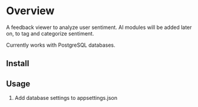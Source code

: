 ﻿# Overview
A feedback viewer to analyze user sentiment.
AI modules will be added later on, to tag and categorize sentiment.

Currently works with PostgreSQL databases.

## Install


## Usage

1. Add database settings to appsettings.json
